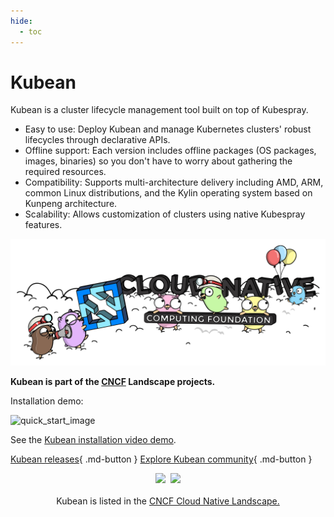 ```yaml
---
hide:
  - toc
---
```


# Kubean

Kubean is a cluster lifecycle management tool built on top of Kubespray.

- Easy to use: Deploy Kubean and manage Kubernetes clusters' robust lifecycles through declarative APIs.
- Offline support: Each version includes offline packages (OS packages, images, binaries) so you don't have to worry about gathering the required resources.
- Compatibility: Supports multi-architecture delivery including AMD, ARM, common Linux distributions, and the Kylin operating system based on Kunpeng architecture.
- Scalability: Allows customization of clusters using native Kubespray features.

![cncf gophers](./images/cncf-gophers.png)

**Kubean is part of the [CNCF](https://cncf.io/) Landscape projects.**

Installation demo:

![quick_start_image](https://docs.daocloud.io/daocloud-docs-images/docs/community/images/quick_start.gif)

See the [Kubean installation video demo](https://asciinema.org/a/511386).

[Kubean releases](https://github.com/kubean-io/kubean/releases){ .md-button }
[Explore Kubean community](https://github.com/kubean-io/kubean){ .md-button }

<p align="center">
<img src="https://landscape.cncf.io/images/left-logo.svg" width="300"/>&nbsp;&nbsp;<img src="https://landscape.cncf.io/images/right-logo.svg" width="350"/>
<br/><br/>
Kubean is listed in the <a href="https://landscape.cncf.io/?selected=kubean">CNCF Cloud Native Landscape.</a>
</p>
